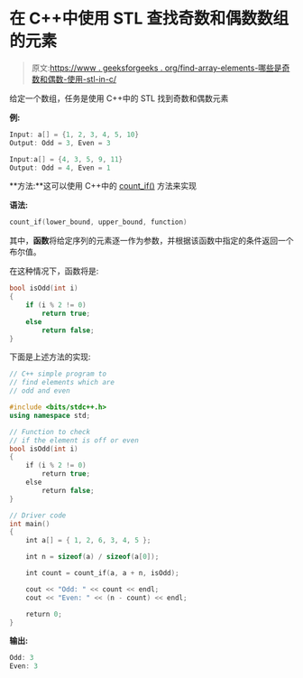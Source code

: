 # 在 C++中使用 STL 查找奇数和偶数数组的元素

> 原文:[https://www . geeksforgeeks . org/find-array-elements-哪些是奇数和偶数-使用-stl-in-c/](https://www.geeksforgeeks.org/find-elements-of-an-array-which-are-odd-and-even-using-stl-in-c/)

给定一个数组，任务是使用 C++中的 STL 找到奇数和偶数元素

**例:**

```cpp
Input: a[] = {1, 2, 3, 4, 5, 10}
Output: Odd = 3, Even = 3

Input:a[] = {4, 3, 5, 9, 11}
Output: Odd = 4, Even = 1

```

**方法:**这可以使用 C++中的 [count_if()](https://www.geeksforgeeks.org/count_if-in-c/) 方法来实现

**语法:**

```cpp
count_if(lower_bound, upper_bound, function)

```

其中，**函数**将给定序列的元素逐一作为参数，并根据该函数中指定的条件返回一个布尔值。

在这种情况下，函数将是:

```cpp
bool isOdd(int i)
{
    if (i % 2 != 0)
        return true;
    else
        return false;
}

```

下面是上述方法的实现:

```cpp
// C++ simple program to
// find elements which are
// odd and even

#include <bits/stdc++.h>
using namespace std;

// Function to check 
// if the element is off or even
bool isOdd(int i)
{
    if (i % 2 != 0)
        return true;
    else
        return false;
}

// Driver code
int main()
{
    int a[] = { 1, 2, 6, 3, 4, 5 };

    int n = sizeof(a) / sizeof(a[0]);

    int count = count_if(a, a + n, isOdd);

    cout << "Odd: " << count << endl;
    cout << "Even: " << (n - count) << endl;

    return 0;
}
```

**输出:**

```cpp
Odd: 3
Even: 3

```